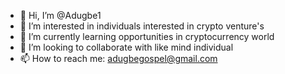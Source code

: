 - 👋 Hi, I’m @Adugbe1
- 👀 I’m interested in individuals interested in crypto venture's 
- 🌱 I’m currently learning opportunities in cryptocurrency world
- 💞️ I’m looking to collaborate with like mind individual 
- 📫 How to reach me: adugbegospel@gmail.com

<!---
Adugbe1/Adugbe1 is a ✨ special ✨ repository because its `README.md` (this file) appears on your GitHub profile.
You can click the Preview link to take a look at your changes.
--->
